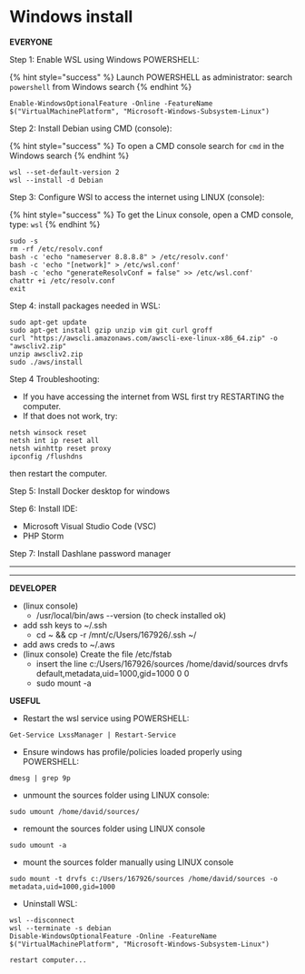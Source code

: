 # Windows install



**EVERYONE**

Step 1: Enable WSL using Windows POWERSHELL:

{% hint style="success" %}
Launch POWERSHELL as administrator: search `powershell` from Windows search
{% endhint %}

```
Enable-WindowsOptionalFeature -Online -FeatureName $("VirtualMachinePlatform", "Microsoft-Windows-Subsystem-Linux")
```

Step 2: Install Debian using CMD (console):

{% hint style="success" %}
To open a CMD console search for `cmd` in the Windows search
{% endhint %}

```
wsl --set-default-version 2
wsl --install -d Debian
```

Step 3: Configure WSl to access the internet using LINUX (console):

{% hint style="success" %}
To get the Linux console, open a CMD console, type: `wsl`
{% endhint %}

```
sudo -s
rm -rf /etc/resolv.conf
bash -c 'echo "nameserver 8.8.8.8" > /etc/resolv.conf'
bash -c 'echo "[network]" > /etc/wsl.conf'
bash -c 'echo "generateResolvConf = false" >> /etc/wsl.conf'
chattr +i /etc/resolv.conf
exit
```

Step 4: install packages needed in WSL:

```
sudo apt-get update
sudo apt-get install gzip unzip vim git curl groff
curl "https://awscli.amazonaws.com/awscli-exe-linux-x86_64.zip" -o "awscliv2.zip"
unzip awscliv2.zip
sudo ./aws/install
```

Step 4 Troubleshooting:

* If you have accessing the internet from WSL first try RESTARTING the computer.
* If that does not work, try:

```
netsh winsock reset 
netsh int ip reset all
netsh winhttp reset proxy
ipconfig /flushdns
```

then restart the computer.

Step 5: Install Docker desktop for windows

Step 6: Install IDE:

* Microsoft Visual Studio Code (VSC)
* PHP Storm

Step 7: Install Dashlane password manager

****

****

**DEVELOPER**

* (linux console)
  * /usr/local/bin/aws --version (to check installed ok)
* add ssh keys to \~/.ssh
  * cd \~ && cp -r /mnt/c/Users/167926/.ssh \~/
* add aws creds to \~/.aws
* (linux console) Create the file /etc/fstab
  * insert the line c:/Users/167926/sources /home/david/sources drvfs default,metadata,uid=1000,gid=1000 0 0
  * sudo mount -a

**USEFUL**

* Restart the wsl service using POWERSHELL:&#x20;

```
Get-Service LxssManager | Restart-Service
```

* Ensure windows has profile/policies loaded properly using POWERSHELL:&#x20;

```
dmesg | grep 9p
```

* unmount the sources folder using LINUX console:

```
sudo umount /home/david/sources/
```

* remount the sources folder using LINUX console

```
sudo umount -a
```

* mount the sources folder manually using LINUX console&#x20;

```
sudo mount -t drvfs c:/Users/167926/sources /home/david/sources -o metadata,uid=1000,gid=1000
```

* Uninstall WSL:

```
wsl --disconnect
wsl --terminate -s debian
Disable-WindowsOptionalFeature -Online -FeatureName $("VirtualMachinePlatform", "Microsoft-Windows-Subsystem-Linux")

restart computer...
```



